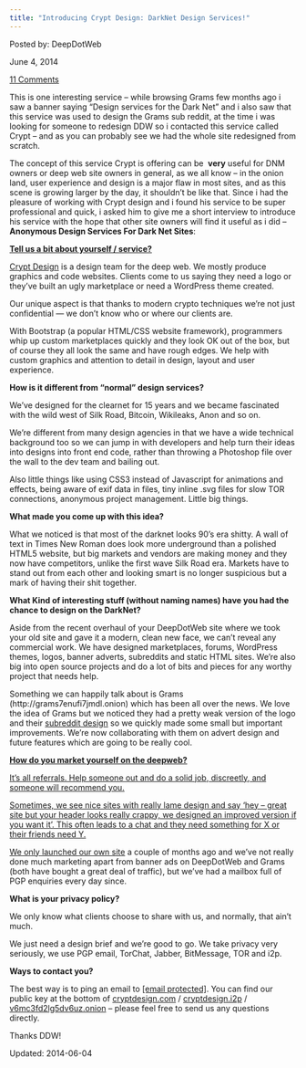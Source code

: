 ```yaml
---
title: "Introducing Crypt Design: DarkNet Design Services!"
---
```


Posted by: DeepDotWeb

<span>June 4, 2014</span>
    
<a href="/2014/06/04/introducing-crypt-design-darknet-design-services/#comments">11 Comments</a></span>
</p>
<p>This is one interesting service &#8211; while browsing Grams few months ago i saw a banner saying &#8220;Design services for the Dark Net&#8221; and i also saw that this service was used to design the Grams sub reddit, at the time i was looking for someone to redesign DDW so i contacted this service called Crypt &#8211; and as you can probably see we had the whole site redesigned from scratch.</p>
<p>The concept of this service Crypt is offering can be  <strong>very</strong> useful for DNM owners or deep web site owners in general, as we all know &#8211; in the onion land, user experience and design is a major flaw in most sites, and as this scene is growing larger by the day, it shouldn&#8217;t be like that. Since i had the pleasure of working with Crypt design and i found his service to be super professional and quick, i asked him to give me a short interview to introduce his service with the hope that other site owners will find it useful as i did &#8211;  <strong>Anonymous Design Services For Dark Net Sites</strong>:</p>
<p><a href="/imgs/2014/05/crypt-slider-banner.jpg"/>
<strong>Tell us a bit about yourself / service?</strong></p>
<p><a href="http://cryptdesign.com">Crypt Design</a> is a design team for the deep web. We mostly produce graphics and code websites. Clients come to us saying they need a logo or they&#8217;ve built an ugly marketplace or need a WordPress theme created.</p>
<p>Our unique aspect is that thanks to modern crypto techniques we&#8217;re not just confidential — we don&#8217;t know who or where our clients are.</p>
<p>With Bootstrap (a popular HTML/CSS website framework), programmers whip up custom marketplaces quickly and they look OK out of the box, but of course they all look the same and have rough edges. We help with custom graphics and attention to detail in design, layout and user experience.</p>
<p><strong>How is it different from &#8220;normal&#8221; design services?</strong></p>
<p>We&#8217;ve designed for the clearnet for 15 years and we became fascinated with the wild west of Silk Road, Bitcoin, Wikileaks, Anon and so on.</p>
<p>We&#8217;re different from many design agencies in that we have a wide technical background too so we can jump in with developers and help turn their ideas into designs into front end code, rather than throwing a Photoshop file over the wall to the dev team and bailing out.</p>
<p>Also little things like using CSS3 instead of Javascript for animations and effects, being aware of exif data in files, tiny inline .svg files for slow TOR connections, anonymous project management. Little big things.</p>
<p><strong>What made you come up with this idea?</strong></p>
<p>What we noticed is that most of the darknet looks 90&#8217;s era shitty. A wall of text in Times New Roman does look more underground than a polished HTML5 website, but big markets and vendors are making money and they now have competitors, unlike the first wave Silk Road era. Markets have to stand out from each other and looking smart is no longer suspicious but a mark of having their shit together.</p>
<p><strong>What Kind of interesting stuff (without naming names) have you had the chance to design on the DarkNet?</strong></p>
<p>Aside from the recent overhaul of your DeepDotWeb site where we took your old site and gave it a modern, clean new face, we can&#8217;t reveal any commercial work. We have designed marketplaces, forums, WordPress themes, logos, banner adverts, subreddits and static HTML sites. We&#8217;re also big into open source projects and do a lot of bits and pieces for any worthy project that needs help.</p>
<p>Something we can happily talk about is Grams (http://grams7enufi7jmdl.onion) which has been all over the news. We love the idea of Grams but we noticed they had a pretty weak version of the logo and their <a href="http://reddit.com/r/grams">subreddit design</a> so we quickly made some small but important improvements. We&#8217;re now collaborating with them on advert design and future features which are going to be really cool.</p>
<p><a href="/imgs/2014/05/ddw-redesign.jpg"/>
<p><a href="/imgs/2014/05/grams-old-new-doodle.png"/>
<p><strong>How do you market yourself on the deepweb?</strong></p>
<p>It&#8217;s all referrals. Help someone out and do a solid job, discreetly, and someone will recommend you.</p>
<p>Sometimes, we see nice sites with really lame design and say &#8216;hey &#8211; great site but your header looks really crappy, we designed an improved version if you want it&#8217;. This often leads to a chat and they need something for X or their friends need Y.</p>
<p>We only launched <a href="http://cryptdesign.com">our own site</a> a couple of months ago and we&#8217;ve not really done much marketing apart from banner ads on DeepDotWeb and Grams (both have bought a great deal of traffic), but we&#8217;ve had a mailbox full of PGP enquiries every day since.</p>
<p><strong>What is your privacy policy?</strong></p>
<p>We only know what clients choose to share with us, and normally, that ain&#8217;t much.</p>
<p>We just need a design brief and we&#8217;re good to go. We take privacy very seriously, we use PGP email, TorChat, Jabber, BitMessage, TOR and i2p.</p>
<p><strong>Ways to contact you?</strong></p>
<p>The best way is to ping an email to <a href="/cdn-cgi/l/email-protection#7c1f0e050c083c1019101d1208130f52130e1b"><span class="__cf_email__" data-cfemail="d7b4a5aea7a397bbb2bbb6b9a3b8a4f9b8a5b0">[email&#160;protected]</span></a>. You can find our public key at the bottom of <a href="http://cryptdesign.com">cryptdesign.com</a> / <a href="http://cryptdesign.i2p">cryptdesign.i2p</a> / <a href="http://v6mc3fd2lg5dv6uz.onion">v6mc3fd2lg5dv6uz.onion</a> &#8211; please feel free to send us any questions directly.</p>
<p>Thanks DDW!</p>

Updated: 2014-06-04
    
